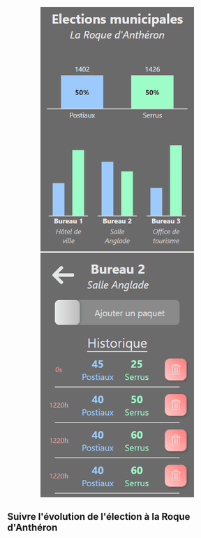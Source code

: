 <p align="center">
  <a href="#"><img src="./docs/RodaElec2.gif" /></a>
  <a href="#"><img src="./docs/RodaElec.gif" /></a>
</p>

<p align="center">
  <h2>Suivre l'évolution de l'élection à la Roque d'Anthéron</h2>
</p>
<br/>
